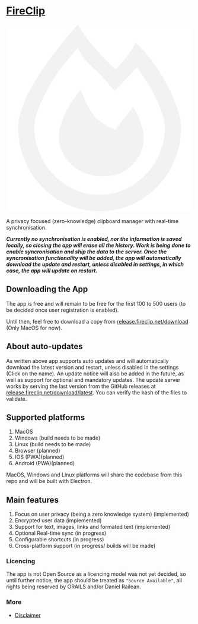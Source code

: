 # [FireClip](https://fireclip.net)

![img](src/frontend/www/raw.svg)

A privacy focused (zero-knowledge) clipboard manager with real-time synchronisation.

***Currently no synchronisation is enabled, nor the information is saved locally, so closing the app will erase all the history. Work is being done to enable syncronisation and ship the data to the server. Once the syncronisation functionality will be added, the app will automatically download the update and restart, unless disabled in settings, in which case, the app will update on restart.***

## Downloading the App

The app is free and will remain to be free for the first 100 to 500 users (to be decided once user registration is enabled).

Until then, feel free to download a copy from [release.fireclip.net/download](https://release.fireclip.net/download) (Only MacOS for now).

## About auto-updates

As written above app supports auto updates and will automatically download the latest version and restart, unless disabled in the settings (Click on the name). An update notice will also be added in the future, as well as support for optional and mandatory updates. The update server works by serving the last version from the GitHub releases at [release.fireclip.net/download/latest](https://release.fireclip.net/download/latest). You can verify the hash of the files to validate.

## Supported platforms

1. MacOS
2. Windows (build needs to be made)
3. Linux (build needs to be made)
4. Browser (planned)
5. IOS (PWA)(planned)
6. Android (PWA)(planned)

MacOS, Windows and Linux platforms will share the codebase from this repo and will be built with Electron.

## Main features

1. Focus on user privacy (being a zero knowledge system) (implemented)
2. Encrypted user data (implemented)
3. Support for text, images, links and formated text (implemented)
4. Optional Real-time sync (in progress)
5. Configurable shortcuts (in progress)
6. Cross-platform support (in progress/ builds will be made)

### Licencing

The app is not Open Source as a licencing model was not yet decided, so until further notice, the app should be treated as `"Source Available"`, all rights being reserved by ORAILS and/or Daniel Railean.

### More

- [Disclaimer](./disclaimer.md)
